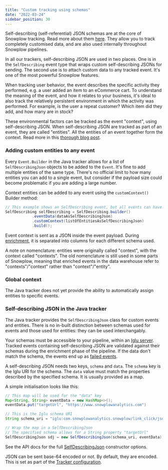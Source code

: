 ```yaml
---
title: "Custom tracking using schemas"
date: "2022-03-24"
sidebar_position: 30
---
```


Self-describing (self-referential) JSON schemas are at the core of Snowplow tracking. Read more about them [here](/docs/understanding-your-pipeline/schemas/index.md). They allow you to track completely customised data, and are also used internally throughout Snowplow pipelines.

In all our trackers, self-describing JSON are used in two places. One is in the `SelfDescribing` event type that wraps custom self-describing JSONs for sending. The second use is to attach custom data to any tracked event. It's one of the most powerful Snowplow features.

When tracking user behavior, the event describes the specific activity they performed, e.g. a user added an item to an eCommerce cart. To understand the meaning of the event, and how it relates to your business, it's ideal to also track the relatively persistent environment in which the activity was performed. For example, is the user a repeat customer? Which item did they add, and how many are in stock?

These environmental factors can be tracked as the event "context", using self-describing JSON. When self-describing JSON are tracked as part of an event, they are called "entities". All the entities of an event together form the context. Read more in this [thorough blog post](https://snowplowanalytics.com/blog/2020/03/25/what-are-snowplow-events-and-entities-and-what-makes-them-so-powerful/).

### Adding custom entities to any event

Every `Event.Builder` in the Java tracker allows for a list of `SelfDescribingJson` objects to be added to the `Event`. It's fine to add multiple entities of the same type. There's no official limit to how many entities you can add to a single event, but consider if the payload size could become problematic if you are adding a large number.

Context entities can be added to any event using the `customContext()` Builder method:
```java
// This example shows an SelfDescribing event, but all events can have context
SelfDescribing selfDescribing = SelfDescribing.builder()
            .eventData(dataAsSelfDescribingJson)
            .customContext(listOfEntitiesAsSelfDescribingJson)
            .build();
```

Event context is sent as a JSON inside the event payload. During [enrichment](/docs/enriching-your-data/what-is-enrichment/index.md), it is separated into columns for each different schema used.

A note on nomenclature: entities were originally called "context", with the context called "contexts". The old nomenclature is still used in some parts of Snowplow, meaning that enriched events in the data warehouse refer to "contexts"/"context" rather than "context"/"entity".

### Global context
The Java tracker does not yet provide the ability to automatically assign entities to specific events.

### Self-describing JSON in the Java tracker

The Java tracker provides the `SelfDescribingJson` class for custom events and entities. There is no in-built distinction between schemas used for events and those used for entities: they can be used interchangably.

Your schemas must be accessible to your pipeline, within an [Iglu server](/docs/pipeline-components-and-applications/iglu/index.md). Tracked events containing self-describing JSON are validated against their schemas during the enrichment phase of the pipeline. If the data don't match the schema, the events end up as [failed events](/docs/understanding-your-pipeline/failed-events/index.md).

A self-describing JSON needs two keys, `schema` and `data`. The `schema` key is the Iglu URI for the schema. The `data` value must match the properties described by the specified schema. It is usually provided as a map.

A simple initialisation looks like this:
```java
// This map will be used for the "data" key
Map<String, String> eventData = new HashMap<>();
eventData.put("targetUrl", "https://www.snowplowanalytics.com")

// This is the Iglu schema URI
String schema_uri = "iglu:com.snowplowanalytics.snowplow/link_click/jsonschema/1-0-1"

// Wrap the map in a SelfDescribingJson
// The specified schema allows for a String property "targetUrl"
SelfDescribingJson sdj = new SelfDescribingJson(schema_uri, eventData);
```
See the API docs for the full [SelfDescribingJson](https://snowplow.github.io/snowplow-java-tracker/index.html?com/snowplowanalytics/snowplow/tracker/payload/SelfDescribingJson.html) constructor options.

JSON can be sent base-64 encoded or not. By default, they are encoded. This is set as part of the [Tracker configuration](/docs/collecting-data/collecting-from-own-applications/java-tracker/installation-and-set-up/index.md#configuring-the-tracker).
